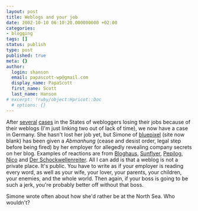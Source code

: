```yaml
---
layout: post
title: Weblogs and your job
date: 2002-10-10 06:10:20.000000000 +02:00
categories:
- blogging
tags: []
status: publish
type: post
published: true
meta: {}
author:
  login: shanson
  email: papascott-wp@gmail.com
  display_name: PapaScott
  first_name: Scott
  last_name: Hanson
# excerpt: !ruby/object:Hpricot::Doc
  # options: {}
---
```

<p>After <a href="http://diveintomark.org/archives/2001/10/01.html#write">several</a> <a href="http://www.dooce.com/02_26_02.html">cases</a> in the States of webloggers losing their jobs because of their weblogs (I'm just linking two out of lack of time), we now have a case in Germany. She hasn't lost her job yet, but Simone of <a href="http://www.bluepixel.chimerahost.de/">bluepixel</a> (site now blank) has been given a <em>Abmanhung</em> (cease and desist order, legal step before being fired) by her employer for allegedly revealing company secrets on her blog. Examples of reactions are from <a href="http://www.blogworld.de/entry.php?id=00242">Bloghaus</a>, <a href="http://www.sunflyer.ch/site.php?sid=5045332856fa6539a601edc9f55947f0&page=1">Sunflyer</a>, <a href="http://www.pepilog.de/eintrag-00464.htm">Pepilog</a>, <a href="http://www.couchblog.de/nico/archives/000647.php">Nico</a> and <a href="http://www.schockwellenreiter.de/2002/10/09.html#a8334">Der Schockwellenreiter</a>. All I can add is that a weblog is not a private place. It's public. You have to write as if your employer is reading every word, as well as your wife, your lover, your parents, your children, your enemies, and the whole world. Then again, if your boss is going to be such a jerk, you're probably better off without that boss. </p>
<p>Simone wrote often about how she'd rather be at the North Sea. Who wouldn't?</p>
